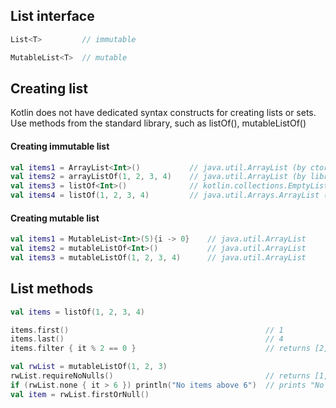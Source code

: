 ## List interface
```kotlin
List<T>         // immutable

MutableList<T>  // mutable
```

## Creating list
Kotlin does not have dedicated syntax constructs for creating lists or sets. 
Use methods from the standard library, such as listOf(), mutableListOf()

#### Creating immutable list
```kotlin
val items1 = ArrayList<Int>()           // java.util.ArrayList (by ctor)
val items2 = arrayListOf(1, 2, 3, 4)    // java.util.ArrayList (by library method)
val items3 = listOf<Int>()              // kotlin.collections.EmptyList (by library method)
val items4 = listOf(1, 2, 3, 4)         // java.util.Arrays.ArrayList (by library method)
```
#### Creating mutable list
```kotlin
val items1 = MutableList<Int>(5){i -> 0}	// java.util.ArrayList
val items2 = mutableListOf<Int>()        	// java.util.ArrayList
val items3 = mutableListOf(1, 2, 3, 4)   	// java.util.ArrayList
```

## List methods
```kotlin
val items = listOf(1, 2, 3, 4)

items.first()                                            // 1
items.last()                                             // 4
items.filter { it % 2 == 0 }                             // returns [2, 4]

val rwList = mutableListOf(1, 2, 3)
rwList.requireNoNulls()                                  // returns [1, 2, 3]
if (rwList.none { it > 6 }) println("No items above 6")  // prints "No items above 6"
val item = rwList.firstOrNull()
```
